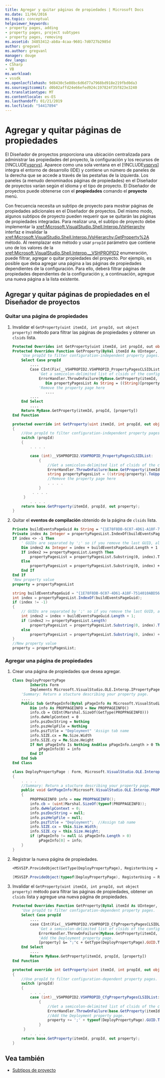 ```yaml
---
title: Agregar y quitar páginas de propiedades | Microsoft Docs
ms.date: 11/04/2016
ms.topic: conceptual
helpviewer_keywords:
- property pages, adding
- property pages, project subtypes
- property pages, removing
ms.assetid: 34853412-ab8a-4caa-9601-7d0727b2985d
author: gregvanl
ms.author: gregvanl
manager: douge
dev_langs:
- CSharp
- VB
ms.workload:
- vssdk
ms.openlocfilehash: 9d8430c5e08bc6d6d77a7968bd918e219fbd0da3
ms.sourcegitcommit: d0b02affd24e66efed924c197824f35f823e3240
ms.translationtype: MT
ms.contentlocale: es-ES
ms.lasthandoff: 01/21/2019
ms.locfileid: "54417894"
---
```

# <a name="add-and-remove-property-pages"></a>Agregar y quitar páginas de propiedades

El Diseñador de proyectos proporciona una ubicación centralizada para administrar las propiedades del proyecto, la configuración y los recursos de [!INCLUDE[vsprvs](../code-quality/includes/vsprvs_md.md)]. Aparece como una sola ventana en el [!INCLUDE[vsprvs](../code-quality/includes/vsprvs_md.md)] integra el entorno de desarrollo (IDE) y contiene un número de paneles de la derecha que se accede a través de las pestañas de la izquierda. Los paneles (a menudo denominados páginas de propiedades) en el Diseñador de proyectos varían según el idioma y el tipo de proyecto. El Diseñador de proyectos puede obtenerse con el **propiedades** comando el **proyecto** menú.

Con frecuencia necesita un subtipo de proyecto para mostrar páginas de propiedades adicionales en el Diseñador de proyectos. Del mismo modo, algunos subtipos de proyecto pueden requerir que se quitarán las páginas de propiedades integradas. Para realizar una, el subtipo de proyecto debe implementar la <xref:Microsoft.VisualStudio.Shell.Interop.IVsHierarchy> interfaz e invalidar la <xref:Microsoft.VisualStudio.Shell.Interop.IVsHierarchy.GetProperty%2A> método. Al reemplazar este método y usar `propId` parámetro que contiene uno de los valores de la <xref:Microsoft.VisualStudio.Shell.Interop.__VSHPROPID2> enumeración, puede filtrar, agregar o quitar propiedades del proyecto. Por ejemplo, es posible que deba agregar una página a las páginas de propiedades dependientes de la configuración. Para ello, deberá filtrar páginas de propiedades dependientes de la configuración y, a continuación, agregue una nueva página a la lista existente.

## <a name="add-and-remove-property-pages-in-project-designer"></a>Agregar y quitar páginas de propiedades en el Diseñador de proyectos

### <a name="remove-a-property-page"></a>Quitar una página de propiedades

1.  Invalidar el `GetProperty(uint itemId, int propId, out object property)` método para filtrar las páginas de propiedades y obtener un `clsids` lista.

    ```vb
    Protected Overrides int GetProperty(uint itemId, int propId, out object property)
    Protected Overrides Function GetProperty(ByVal itemId As UInteger, ByVal propId As Integer, ByRef [property] As Object) As Integer
        'Use propId to filter configuration-independent property pages.
        Select Case propId
            ....
            Case CInt(Fix(__VSHPROPID2.VSHPROPID_PropertyPagesCLSIDList))
                'Get a semicolon-delimited list of clsids of the configuration-independent property pages
                ErrorHandler.ThrowOnFailure(MyBase.GetProperty(itemId, propId, [property]))
                   Dim propertyPagesList As String = ((String)[property]).ToUpper(CultureInfo.InvariantCulture)
                'Remove the property page here
                   ....
            ....
        End Select
            ....
        Return MyBase.GetProperty(itemId, propId, [property])
    End Function

    ```

    ```csharp
    protected override int GetProperty(uint itemId, int propId, out object property)
    {
        //Use propId to filter configuration-independent property pages.
        switch (propId)
        {
            . . . .

            case (int)__VSHPROPID2.VSHPROPID_PropertyPagesCLSIDList:
                {
                    //Get a semicolon-delimited list of clsids of the configuration-independent property pages
                    ErrorHandler.ThrowOnFailure(base.GetProperty(itemId, propId, out property));
                    string propertyPagesList = ((string)property).ToUpper(CultureInfo.InvariantCulture);
                    //Remove the property page here
                    . . . .
                }
             . . . .
         }
            . . . .
        return base.GetProperty(itemId, propId, out property);
    }
    ```

2.  Quitar el **eventos de compilación** obtenido de la página de `clsids` lista.

    ```vb
    Private buildEventsPageGuid As String = "{1E78F8DB-6C07-4D61-A18F-7514010ABD56}"
    Private index As Integer = propertyPagesList.IndexOf(buildEventsPageGuid)
    If index <> -1 Then
        ' GUIDs are separated by ';' so if you remove the last GUID, also remove the last ';'
        Dim index2 As Integer = index + buildEventsPageGuid.Length + 1
        If index2 >= propertyPagesList.Length Then
            propertyPagesList = propertyPagesList.Substring(0, index).TrimEnd(";"c)
        Else
            propertyPagesList = propertyPagesList.Substring(0, index) + propertyPagesList.Substring(index2)
        End If
    End If
    'New property value
    property = propertyPagesList
    ```

    ```csharp
    string buildEventsPageGuid = "{1E78F8DB-6C07-4D61-A18F-7514010ABD56}";
    int index = propertyPagesList.IndexOf(buildEventsPageGuid);
    if (index != -1)
    {
        // GUIDs are separated by ';' so if you remove the last GUID, also remove the last ';'
        int index2 = index + buildEventsPageGuid.Length + 1;
        if (index2 >= propertyPagesList.Length)
            propertyPagesList = propertyPagesList.Substring(0, index).TrimEnd(';');
        else
            propertyPagesList = propertyPagesList.Substring(0, index) + propertyPagesList.Substring(index2);
    }
    //New property value
    property = propertyPagesList;
    ```

### <a name="add-a-property-page"></a>Agregar una página de propiedades

1.  Crear una página de propiedades que desea agregar.

    ```vb
    Class DeployPropertyPage
            Inherits Form
            Implements Microsoft.VisualStudio.OLE.Interop.IPropertyPage
        'Summary: Return a stucture describing your property page.
        ....
        Public Sub GetPageInfo(ByVal pPageInfo As Microsoft.VisualStudio.OLE.Interop.PROPPAGEINFO())
            Dim info As PROPPAGEINFO = New PROPPAGEINFO()
            info.cb = CUInt(Marshal.SizeOf(GetType(PROPPAGEINFO)))
            info.dwHelpContext = 0
            info.pszDocString = Nothing
            info.pszHelpFile = Nothing
            info.pszTitle = "Deployment" 'Assign tab name
            info.SIZE.cx = Me.Size.Width
            info.SIZE.cy = Me.Size.Height
            If Not pPageInfo Is Nothing AndAlso pPageInfo.Length > 0 Then
                pPageInfo(0) = info
            End If
        End Sub
    End Class
    ```

    ```csharp
    class DeployPropertyPage : Form, Microsoft.VisualStudio.OLE.Interop.IPropertyPage
    {
        . . . .
        //Summary: Return a stucture describing your property page.
        public void GetPageInfo(Microsoft.VisualStudio.OLE.Interop.PROPPAGEINFO[] pPageInfo)
        {
            PROPPAGEINFO info = new PROPPAGEINFO();
            info.cb = (uint)Marshal.SizeOf(typeof(PROPPAGEINFO));
            info.dwHelpContext = 0;
            info.pszDocString = null;
            info.pszHelpFile = null;
            info.pszTitle = "Deployment";  //Assign tab name
            info.SIZE.cx = this.Size.Width;
            info.SIZE.cy = this.Size.Height;
            if (pPageInfo != null && pPageInfo.Length > 0)
                pPageInfo[0] = info;
        }
    }
    ```

2.  Registrar la nueva página de propiedades.

    ```vb
    <MSVSIP.ProvideObject(GetType(DeployPropertyPage), RegisterUsing = RegistrationMethod.CodeBase)>
    ```

    ```csharp
    [MSVSIP.ProvideObject(typeof(DeployPropertyPage), RegisterUsing = RegistrationMethod.CodeBase)]
    ```

3.  Invalidar el `GetProperty(uint itemId, int propId, out object property)` método para filtrar las páginas de propiedades, obtener un `clsids` lista y agregue una nueva página de propiedades.

    ```vb
    Protected Overrides Function GetProperty(ByVal itemId As UInteger, ByVal propId As Integer, ByRef [property] As Object) As Integer
        'Use propId to filter configuration-dependent property pages.
        Select Case propId
            ....
            case CInt(Fix(__VSHPROPID2.VSHPROPID_CfgPropertyPagesCLSIDList)):
                'Get a semicolon-delimited list of clsids of the configuration-dependent property pages.
                ErrorHandler.ThrowOnFailure(MyBase.GetProperty(itemId, propId, [property]))
                'Add the Deployment property page.
                [property] &= ";"c + GetType(DeployPropertyPage).GUID.ToString("B")
        End Select
            ....
            Return MyBase.GetProperty(itemId, propId, [property])
    End Function
    ```

    ```csharp
    protected override int GetProperty(uint itemId, int propId, out object property)
    {
        //Use propId to filter configuration-dependent property pages.
        switch (propId)
        {
            . . . .
            case (int)__VSHPROPID2.VSHPROPID_CfgPropertyPagesCLSIDList:
                {
                    //Get a semicolon-delimited list of clsids of the configuration-dependent property pages.
                    ErrorHandler.ThrowOnFailure(base.GetProperty(itemId, propId, out property));
                    //Add the Deployment property page.
                    property += ';' + typeof(DeployPropertyPage).GUID.ToString("B");
                }
         }
            . . . .
        return base.GetProperty(itemId, propId, out property);
    }
    ```

## <a name="see-also"></a>Vea también

- [Subtipos de proyecto](../extensibility/internals/project-subtypes.md)